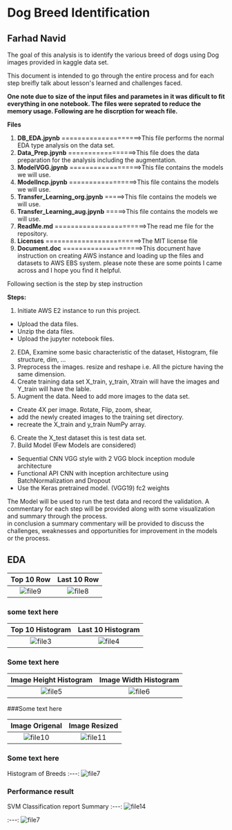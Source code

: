 # Dog Breed Identification
## Farhad Navid 

The goal of this analysis is to identify the various breed of dogs using Dog images provided in kaggle data set. 

This document is intended to go through the entire process and for each step breifly talk about lesson's learned and challenges faced. 

**One note due to size of the input files and parametes in it was dificult to fit everything in one notebook.  The files were seprated to reduce the memory usage. Following are he discrption for weach file.**  

**Files**
 1. **DB_EDA.jpynb** ====================>This file performs the normal EDA type analysis on the data set.
 2. **Data_Prep.jpynb** =================>This file does the data preparation for the analysis including the augmentation. 
 3. **ModelVGG.jpynb** ==================>This file contains the models we will use.
 4. **ModelIncp.jpynb** =================>This file contains the models we will use.
 5. **Transfer_Learning_org.jpynb** =====>This file contains the models we will use.
 6. **Transfer_Learning_aug.jpynb** =====>This file contains the models we will use.
 7. **ReadMe.md** =======================>The read me file for the repository. 
 8. **Licenses** ========================>The MIT license file
 9. **Document.doc** ====================>This document have instruction on creating AWS instance and loading up the files and datasets to AWS EBS system. please note these are some points I came across and I hope you find it helpful.

Following section is the step by step instruction    

**Steps:**
1. Initiate AWS E2 instance to run this project.
 * Upload the data files.
 * Unzip the data files.
 * Upload the jupyter notebook files. 
2. EDA, Examine some basic characteristic of the dataset, Histogram, file structure, dim, ...
3. Preprocess the images. resize and reshape i.e. All the picture having the same dimension. 
4. Create training data set X_train, y_train, Xtrain will have the images and Y_train will have the lable. 
5. Augment the data.  Need to add more images to the data set.   
 * Create 4X per image.  Rotate, Flip, zoom, shear, 
 * add the newly created images to the training set directory.
 * recreate the X_train and y_train NumPy array.
6. Create the X_test dataset this is test data set. 
7. Build Model (Few Models are considered)
 * Sequential CNN VGG style with 2 VGG block inception module architecture
 * Functional API CNN with inception architecture using BatchNormalization and Dropout
 * Use the Keras pretrained model. (VGG19) fc2 weights
 
The Model will be used to run the test data and record the validation.
A commentary for each step will be provided along with some visualization and summary through the process.  
in conclusion a summary commentary will be provided to discuss the challenges, weaknesses and opportunities for improvement in the models or the process.
## EDA
Top 10 Row|Last 10 Row
:----:|:---:
![file9](https://github.com/Farhad-n/Clasification/blob/master/image/top_10.png)| ![file8](https://github.com/Farhad-n/Clasification/blob/master/image/tail_10.png)

### some text here

Top 10 Histogram|Last 10 Histogram
:---:|:---:
![file3](https://github.com/Farhad-n/Clasification/blob/master/image/Top10_Bar.png)| ![file4](https://github.com/Farhad-n/Clasification/blob/master/image/Tail10_bar.png)

### Some text here

Image Height Histogram| Image Width Histogram
:---:|:---:
![file5](https://github.com/Farhad-n/Clasification/blob/master/image/hist_height.png)| ![file6](https://github.com/Farhad-n/Clasification/blob/master/image/hist_width.png)

###Some text here

Image Origenal| Image Resized
:---:|:---:
![file10](https://github.com/Farhad-n/Clasification/blob/master/image/Img_org.png)| ![file11](https://github.com/Farhad-n/Clasification/blob/master/image/img_rescale.png)

### Some text here

Histogram of Breeds
:---:
![file7](https://github.com/Farhad-n/Clasification/blob/master/image/histigram.png)

### Performance result 

SVM Classification report Summary
:---:
![file14](https://github.com/Farhad-n/Clasification/blob/master/image/10K_Class_report.png)

:---:
![file7](https://github.com/Farhad-n/Clasification/blob/master/image/histigram.png)
